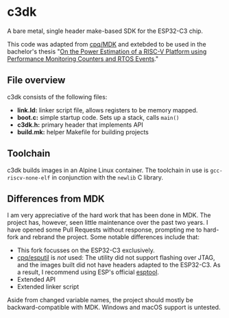 # c3dk

A bare metal, single header make-based SDK for the ESP32-C3 chip.

This code was adapted from [cpq/MDK](https://github.com/cpq/mdk/tree/e2c1d4e4bd9b152dfa32b48a7c0ae5f5a8b8276d) and extebded to be used in the bachelor's thesis "[On the Power Estimation of a RISC-V Platform using Performance Monitoring Counters and RTOS Events](https://www.sra.uni-hannover.de/Theses/2024/BA-AHA-energy-pmc.html)."

## File overview

c3dk consists of the following files:

- **link.ld:** linker script file, allows registers to be memory mapped.
- **boot.c:** simple startup code. Sets up a stack, calls `main()`
- **c3dk.h:** primary header that implements API
- **build.mk:** helper Makefile for building projects

## Toolchain

c3dk builds images in an Alpine Linux container. The toolchain in use is `gcc-riscv-none-elf` in conjunction with the `newlib` C library.

## Differences from MDK

I am very appreciative of the hard work that has been done in MDK. The project has, however, seen little maintenance over the past two years. I have opened some Pull Requests without response, prompting me to hard-fork and rebrand the project. Some notable differences include that:

- This fork focusses on the ESP32-C3 exclusively.
- [cpq/esputil](https://github.com/cpq/esputil/tree/master) is *not* used: The utility did not support flashing over JTAG, and the images built did not have headers adapted to the ESP32-C3. As a result, I recommend using ESP's official [esptool](https://github.com/espressif/esptool).
- Extended API
- Extended linker script

Aside from changed variable names, the project should mostly be backward-compatible with MDK. Windows and macOS support is untested.
